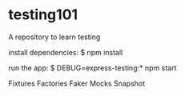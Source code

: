 # testing101
A repository to learn testing


   install dependencies:
     $ npm install

   run the app:
     $ DEBUG=express-testing:* npm start

Fixtures
Factories
Faker
Mocks
Snapshot